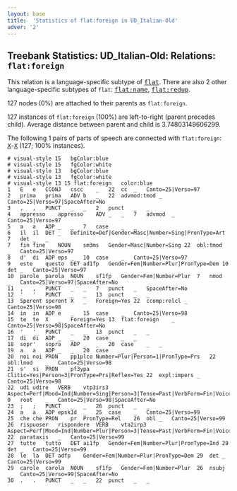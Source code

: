 ```yaml
---
layout: base
title:  'Statistics of flat:foreign in UD_Italian-Old'
udver: '2'
---
```


## Treebank Statistics: UD_Italian-Old: Relations: `flat:foreign`

This relation is a language-specific subtype of <tt><a href="it_old-dep-flat.html">flat</a></tt>.
There are also 2 other language-specific subtypes of `flat`: <tt><a href="it_old-dep-flat-name.html">flat:name</a></tt>, <tt><a href="it_old-dep-flat-redup.html">flat:redup</a></tt>.

127 nodes (0%) are attached to their parents as `flat:foreign`.

127 instances of `flat:foreign` (100%) are left-to-right (parent precedes child).
Average distance between parent and child is 3.74803149606299.

The following 1 pairs of parts of speech are connected with `flat:foreign`: <tt><a href="it_old-pos-X.html">X</a></tt>-<tt><a href="it_old-pos-X.html">X</a></tt> (127; 100% instances).


~~~ conllu
# visual-style 15	bgColor:blue
# visual-style 15	fgColor:white
# visual-style 13	bgColor:blue
# visual-style 13	fgColor:white
# visual-style 13 15 flat:foreign	color:blue
1	E	e	CCONJ	cscc	_	22	cc	_	Canto=25|Verso=97
2	prima	prima	ADV	b	_	22	advmod:tmod	_	Canto=25|Verso=97|SpaceAfter=No
3	,	,	PUNCT	_	_	2	punct	_	_
4	appresso	appresso	ADV	_	_	7	advmod	_	Canto=25|Verso=97
5	a	a	ADP	_	_	7	case	_	_
6	il	il	DET	_	Definite=Def|Gender=Masc|Number=Sing|PronType=Art	7	det	_	_
7	fin	fine	NOUN	sm3ms	Gender=Masc|Number=Sing	22	obl:tmod	_	Canto=25|Verso=97
8	d'	di	ADP	eps	_	10	case	_	Canto=25|Verso=97
9	este	questo	DET	ad1fp	Gender=Fem|Number=Plur|PronType=Dem	10	det	_	Canto=25|Verso=97
10	parole	parola	NOUN	sf1fp	Gender=Fem|Number=Plur	7	nmod	_	Canto=25|Verso=97|SpaceAfter=No
11	,	,	PUNCT	_	_	7	punct	_	SpaceAfter=No
12	'	'	PUNCT	_	_	13	punct	_	_
13	Sperent	sperent	X	_	Foreign=Yes	22	ccomp:relcl	_	Canto=25|Verso=98
14	in	in	ADP	e	_	15	case	_	Canto=25|Verso=98
15	te	te	X	_	Foreign=Yes	13	flat:foreign	_	Canto=25|Verso=98|SpaceAfter=No
16	'	'	PUNCT	_	_	13	punct	_	_
17	di	di	ADP	_	_	20	case	_	_
18	sopr'	sopra	ADP	_	_	20	case	_	_
19	a	a	ADP	_	_	20	case	_	_
20	noi	noi	PRON	pp1plco	Number=Plur|Person=1|PronType=Prs	22	obl:lmod	_	Canto=25|Verso=98
21	s'	si	PRON	pf3ypa	Clitic=Yes|Person=3|PronType=Prs|Reflex=Yes	22	expl:impers	_	Canto=25|Verso=98
22	udì	udire	VERB	vtp3irs3	Aspect=Perf|Mood=Ind|Number=Sing|Person=3|Tense=Past|VerbForm=Fin|Voice=Pass	0	root	_	Canto=25|Verso=98|SpaceAfter=No
23	;	;	PUNCT	_	_	26	punct	_	_
24	a	a	ADP	epsk1d	_	25	case	_	Canto=25|Verso=99
25	che	che	PRON	pr	PronType=Rel	26	obl	_	Canto=25|Verso=99
26	rispuoser	rispondere	VERB	vta2irp3	Aspect=Perf|Mood=Ind|Number=Plur|Person=3|Tense=Past|VerbForm=Fin|Voice=Act	22	parataxis	_	Canto=25|Verso=99
27	tutte	tutto	DET	ai1fp	Gender=Fem|Number=Plur|PronType=Ind	29	det	_	Canto=25|Verso=99
28	le	la	DET	adfp	Gender=Fem|Number=Plur|PronType=Dem	29	det	_	Canto=25|Verso=99
29	carole	carola	NOUN	sf1fp	Gender=Fem|Number=Plur	26	nsubj	_	Canto=25|Verso=99|SpaceAfter=No
30	.	.	PUNCT	_	_	22	punct	_	_

~~~


